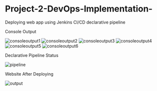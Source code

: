 # Project-2-DevOps-Implementation-
Deploying web app using Jenkins CI/CD declarative pipeline

Console Output

![consoleoutput1](https://github.com/bansallove/Project-2-DevOps-Implementation-/assets/145134848/7bd4ea64-3ac8-4f4c-9ba1-44ab55fa9d23)
![consoleoutput2](https://github.com/bansallove/Project-2-DevOps-Implementation-/assets/145134848/71975fa6-4c8e-42dd-ac25-f4b3b3012e99)
![consoleoutput3](https://github.com/bansallove/Project-2-DevOps-Implementation-/assets/145134848/80d0abaa-54a8-4fc8-b344-6d75fa3d00bf)
![consoleoutput4](https://github.com/bansallove/Project-2-DevOps-Implementation-/assets/145134848/8c4c9897-747e-4cf7-8aa6-1629fd39808c)
![consoleoutput5](https://github.com/bansallove/Project-2-DevOps-Implementation-/assets/145134848/abbcbbc8-4839-4a5f-8f6d-5d6d5f9e477a)
![consoleoutput6](https://github.com/bansallove/Project-2-DevOps-Implementation-/assets/145134848/87eb652b-56ec-4b4c-b4a1-b134200a5f2a)

Declarative Pipeline Status

![pipeline](https://github.com/bansallove/Project-2-DevOps-Implementation-/assets/145134848/253642e8-3232-4dc8-b6ae-83c03f79187c)

Website After Deploying

![output](https://github.com/bansallove/Project-2-DevOps-Implementation-/assets/145134848/395d4527-1f9d-4b66-beec-4c129282e240)
